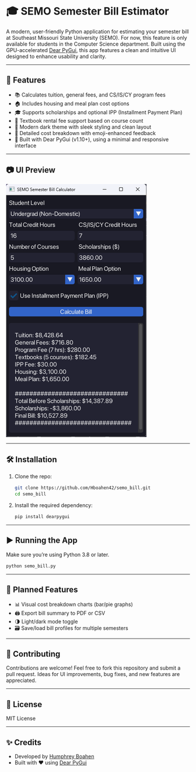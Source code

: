# 🎓 SEMO Semester Bill Estimator

A modern, user-friendly Python application for estimating your semester bill at Southeast Missouri State University (SEMO). For now, this feature is only available for students in the Computer Science department. Built using the GPU-accelerated [Dear PyGui](https://github.com/hoffstadt/DearPyGui), this app features a clean and intuitive UI designed to enhance usability and clarity.

---

## 🧾 Features

- 📚 Calculates tuition, general fees, and CS/IS/CY program fees
- 🏠 Includes housing and meal plan cost options
- 🎓 Supports scholarships and optional IPP (Installment Payment Plan)
- 📘 Textbook rental fee support based on course count
- 🖤 Modern dark theme with sleek styling and clean layout
- 💬 Detailed cost breakdown with emoji-enhanced feedback
- 🔧 Built with Dear PyGui (v1.10+), using a minimal and responsive interface

---

## 📷 UI Preview

![Preview Screenshot](images/Screenshot.png)

---

## 🛠️ Installation

1. Clone the repo:
   ```bash
   git clone https://github.com/Hboahen42/semo_bill.git
   cd semo_bill
   ```

2. Install the required dependency:
   ```bash
   pip install dearpygui
   ```

---

## ▶️ Running the App

Make sure you’re using Python 3.8 or later.

```bash
python semo_bill.py
```

---

## 🧩 Planned Features

- 📊 Visual cost breakdown charts (bar/pie graphs)
- 🖨️ Export bill summary to PDF or CSV
- 🌗 Light/dark mode toggle
- 🗃️ Save/load bill profiles for multiple semesters

---

## 🤝 Contributing

Contributions are welcome! Feel free to fork this repository and submit a pull request. Ideas for UI improvements, bug fixes, and new features are appreciated.

---

## 📄 License

MIT License

---

## ✨ Credits

- Developed by [Humphrey Boahen](https://github.com/<your-username>)
- Built with ❤️ using [Dear PyGui](https://dearpygui.readthedocs.io)
